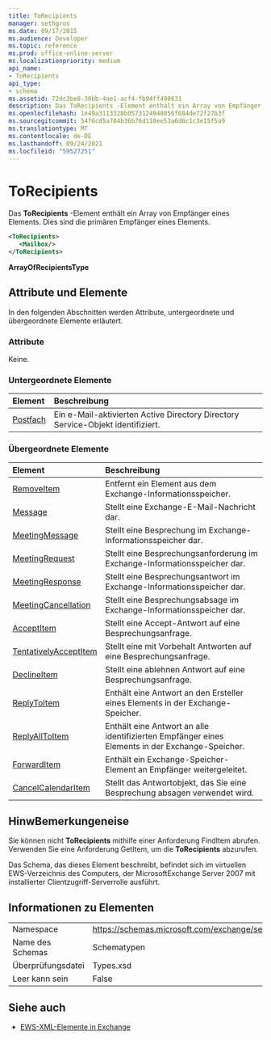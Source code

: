 ```yaml
---
title: ToRecipients
manager: sethgros
ms.date: 09/17/2015
ms.audience: Developer
ms.topic: reference
ms.prod: office-online-server
ms.localizationpriority: medium
api_name:
- ToRecipients
api_type:
- schema
ms.assetid: 72dc3be8-30bb-4ae1-acf4-fb94ff490631
description: Das ToRecipients -Element enthält ein Array von Empfänger eines Elements. Dies sind die primären Empfänger eines Elements.
ms.openlocfilehash: 1e49a3113328b0573124948056f684de72f27b3f
ms.sourcegitcommit: 54f6cd5a704b36b76d110ee53a6d6c1c3e15f5a9
ms.translationtype: MT
ms.contentlocale: de-DE
ms.lasthandoff: 09/24/2021
ms.locfileid: "59527251"
---
```

# <a name="torecipients"></a>ToRecipients

Das **ToRecipients** -Element enthält ein Array von Empfänger eines Elements. Dies sind die primären Empfänger eines Elements. 
  
```xml
<ToRecipients>
   <Mailbox/>
</ToRecipients>
```

 **ArrayOfRecipientsType**
## <a name="attributes-and-elements"></a>Attribute und Elemente

In den folgenden Abschnitten werden Attribute, untergeordnete und übergeordnete Elemente erläutert.
  
### <a name="attributes"></a>Attribute

Keine.
  
### <a name="child-elements"></a>Untergeordnete Elemente

|**Element**|**Beschreibung**|
|:-----|:-----|
|[Postfach](mailbox.md) <br/> |Ein e-Mail-aktivierten Active Directory Directory Service-Objekt identifiziert.  <br/> |
   
### <a name="parent-elements"></a>Übergeordnete Elemente

|**Element**|**Beschreibung**|
|:-----|:-----|
|[RemoveItem](removeitem.md) <br/> |Entfernt ein Element aus dem Exchange-Informationsspeicher.  <br/> |
|[Message](message-ex15websvcsotherref.md) <br/> |Stellt eine Exchange-E-Mail-Nachricht dar.  <br/> |
|[MeetingMessage](meetingmessage.md) <br/> |Stellt eine Besprechung im Exchange-Informationsspeicher dar.  <br/> |
|[MeetingRequest](meetingrequest.md) <br/> |Stellt eine Besprechungsanforderung im Exchange-Informationsspeicher dar.  <br/> |
|[MeetingResponse](meetingresponse.md) <br/> |Stellt eine Besprechungsantwort im Exchange-Informationsspeicher dar.  <br/> |
|[MeetingCancellation](meetingcancellation.md) <br/> |Stellt eine Besprechungsabsage im Exchange-Informationsspeicher dar.  <br/> |
|[AcceptItem](acceptitem.md) <br/> |Stellt eine Accept-Antwort auf eine Besprechungsanfrage.  <br/> |
|[TentativelyAcceptItem](tentativelyacceptitem.md) <br/> |Stellt eine mit Vorbehalt Antworten auf eine Besprechungsanfrage.  <br/> |
|[DeclineItem](declineitem.md) <br/> |Stellt eine ablehnen Antwort auf eine Besprechungsanfrage.  <br/> |
|[ReplyToItem](replytoitem.md) <br/> |Enthält eine Antwort an den Ersteller eines Elements in der Exchange-Speicher.  <br/> |
|[ReplyAllToItem](replyalltoitem.md) <br/> |Enthält eine Antwort an alle identifizierten Empfänger eines Elements in der Exchange-Speicher.  <br/> |
|[ForwardItem](forwarditem.md) <br/> |Enthält ein Exchange-Speicher-Element an Empfänger weitergeleitet.  <br/> |
|[CancelCalendarItem](cancelcalendaritem.md) <br/> |Stellt das Antwortobjekt, das Sie eine Besprechung absagen verwendet wird.  <br/> |
   
## <a name="remarks"></a>HinwBemerkungeneise

Sie können nicht **ToRecipients** mithilfe einer Anforderung FindItem abrufen. Verwenden Sie eine Anforderung GetItem, um die **ToRecipients** abzurufen.
  
Das Schema, das dieses Element beschreibt, befindet sich im virtuellen EWS-Verzeichnis des Computers, der MicrosoftExchange Server 2007 mit installierter Clientzugriff-Serverrolle ausführt.
  
## <a name="element-information"></a>Informationen zu Elementen

|||
|:-----|:-----|
|Namespace  <br/> |https://schemas.microsoft.com/exchange/services/2006/types  <br/> |
|Name des Schemas  <br/> |Schematypen  <br/> |
|Überprüfungsdatei  <br/> |Types.xsd  <br/> |
|Leer kann sein  <br/> |False  <br/> |
   
## <a name="see-also"></a>Siehe auch



- [EWS-XML-Elemente in Exchange](ews-xml-elements-in-exchange.md)

